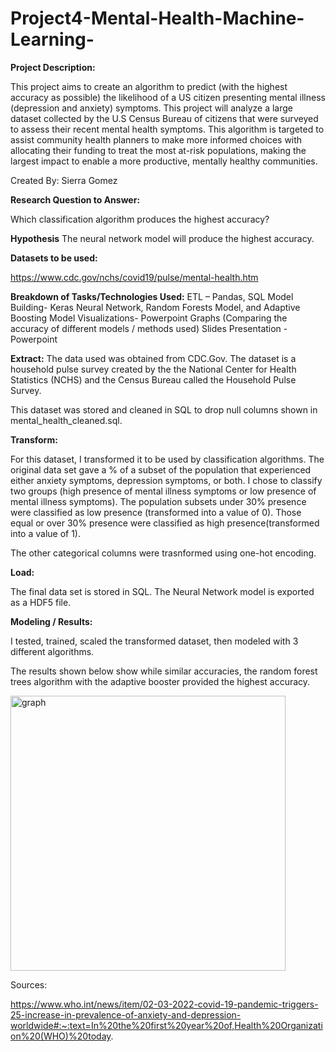 # Project4-Mental-Health-Machine-Learning-




**Project Description:**

This project aims to create an algorithm to predict (with the highest accuracy as possible) the likelihood of a US citizen presenting mental illness (depression and anxiety) symptoms. This project will analyze a large dataset collected by the U.S Census Bureau of citizens that were surveyed to assess their recent mental health symptoms. This algorithm is targeted to assist community health planners to make more informed choices with allocating their funding to treat the most at-risk populations, making the largest impact to enable a more productive, mentally healthy communities.

Created By: Sierra Gomez


**Research Question to Answer:**

Which classification algorithm produces the highest accuracy?


**Hypothesis** 
The neural network model will produce the highest accuracy.

**Datasets to be used:**

https://www.cdc.gov/nchs/covid19/pulse/mental-health.htm

 
**Breakdown of Tasks/Technologies Used:**
ETL – Pandas, SQL
Model Building- Keras Neural Network, Random Forests Model, and Adaptive Boosting Model
Visualizations- Powerpoint Graphs (Comparing the accuracy of different models / methods used)
Slides Presentation - Powerpoint 


**Extract:**
The data used was obtained from CDC.Gov. The dataset is a household pulse survey created by the the National Center for Health Statistics (NCHS) and the  Census Bureau called the Household Pulse Survey. 

This dataset was stored and cleaned in SQL to drop null columns shown in mental_health_cleaned.sql.

**Transform:**

For this dataset, I transformed it to be used by classification algorithms. The original data set gave a % of a subset of the population that experienced either anxiety symptoms, depression symptoms, or both. I chose to classify two groups (high presence of mental illness symptoms or low presence of mental illness symptoms). The population subsets under 30% presence were classified as low presence (transformed into a value of 0). Those equal or over 30% presence were classified as high presence(transformed into a value of 1).

The other categorical columns were trasnformed using one-hot encoding. 

**Load:**

The final data set is stored in SQL. The Neural Network model is exported as a HDF5 file. 

**Modeling / Results:** 

I tested, trained, scaled the transformed dataset, then modeled with 3 different algorithms. 

The results shown below show while similar accuracies, the random forest trees algorithm with the adaptive booster provided the highest accuracy. 

<img width="440" alt="graph" src="https://user-images.githubusercontent.com/105753641/205366340-56d789fc-006b-441f-9ed9-2248f370f9ae.png">


Sources:

https://www.who.int/news/item/02-03-2022-covid-19-pandemic-triggers-25-increase-in-prevalence-of-anxiety-and-depression-worldwide#:~:text=In%20the%20first%20year%20of,Health%20Organization%20(WHO)%20today.





